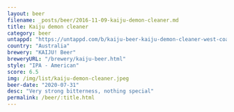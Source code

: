 ```yaml
---
layout: beer
filename: _posts/beer/2016-11-09-kaiju-demon-cleaner.md
title: Kaiju demon cleaner
category: beer
untappd: "https://untappd.com/b/kaiju-beer-kaiju-demon-cleaner-west-coast-ipa--mutation-program-005-/3783334"
country: "Australia"
brewery: "KAIJU! Beer"
breweryURL: "/brewery/kaiju-beer.html"
style: "IPA - American"
score: 6.5
img: /img/list/kaiju-demon-cleaner.jpeg
beer-date: "2020-07-31"
desc: "Very strong bitterness, nothing special"
permalink: /beer/:title.html
---
```

